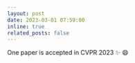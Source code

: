 ```yaml
---
layout: post
date: 2023-03-01 07:59:00
inline: true
related_posts: false
---
```


One paper is accepted in CVPR 2023 :sparkles: :smile:
